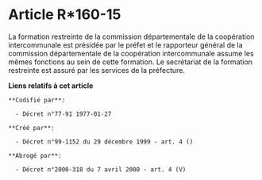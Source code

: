 # Article R*160-15

La formation restreinte de la commission départementale de la coopération intercommunale est présidée par le préfet et le
rapporteur général de la commission départementale de la coopération intercommunale assume les mêmes fonctions au sein de
cette formation. Le secrétariat de la formation restreinte est assuré par les services de la préfecture.

**Liens relatifs à cet article**

	**Codifié par**:

	  - Décret n°77-91 1977-01-27

	**Créé par**:

	  - Décret n°99-1152 du 29 décembre 1999 - art. 4 ()

	**Abrogé par**:

	  - Décret n°2000-318 du 7 avril 2000 - art. 4 (V)
